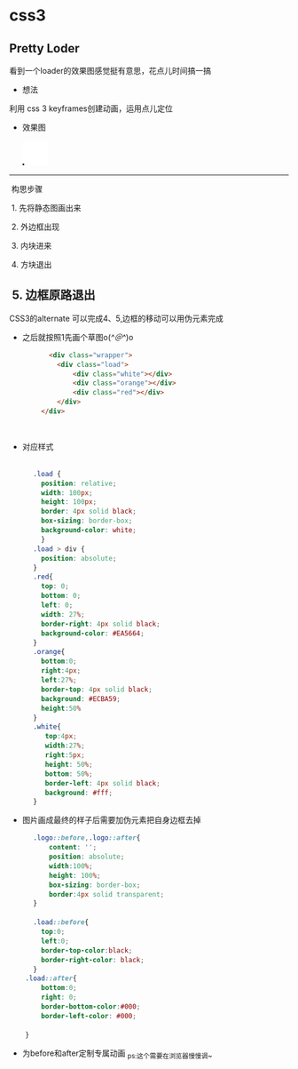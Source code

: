 # css3
## Pretty Loder
 
  看到一个loader的效果图感觉挺有意思，花点儿时间搞一搞
- 想法

利用 css 3 keyframes创建动画，运用点儿定位
  
- 效果图
  
  ![](./image/loader.gif)
 ---
  构思步骤
  
  1. 先将静态图画出来  
  
  2. 外边框出现  
  
  3. 内块进来  
  
  4. 方块退出
  
  5. 边框原路退出
  
---

CSS3的alternate 可以完成4、5,边框的移动可以用伪元素完成

- 之后就按照1先画个草图o(*^＠^*)o
```html
          <div class="wrapper">           
            <div class="load">
                <div class="white"></div>
                <div class="orange"></div>
                <div class="red"></div>
            </div>
        </div>
```
        
- 对应样式
```css

      .load {
        position: relative;
        width: 100px;
        height: 100px;
        border: 4px solid black;
        box-sizing: border-box;
        background-color: white;
        }
      .load > div {
        position: absolute;
      }
      .red{
        top: 0;
        bottom: 0;
        left: 0;
        width: 27%;
        border-right: 4px solid black;
        background-color: #EA5664;
      }
      .orange{
        bottom:0;
        right:4px;
        left:27%;
        border-top: 4px solid black;
        background: #ECBA59;
        height:50%
      }
      .white{
         top:4px;
         width:27%;
         right:5px;
         height: 50%;
         bottom: 50%;
         border-left: 4px solid black;
         background: #fff;
      } 
```


- 图片画成最终的样子后需要加伪元素把自身边框去掉

```css
      .logo::before,.logo::after{
          content: '';
          position: absolute;
          width:100%;
          height: 100%;
          box-sizing: border-box;
          border:4px solid transparent;          
      }

      .load::before{
        top:0;
        left:0;
        border-top-color:black;
        border-right-color: black;
      }
    .load::after{
        bottom:0;
        right: 0;
        border-bottom-color:#000;
        border-left-color: #000;

    }
```

- 为before和after定制专属动画 <sub>ps:这个需要在浏览器慢慢调~</sub>



